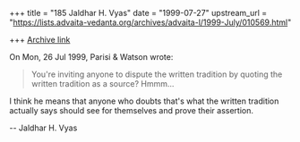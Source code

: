 +++
title = "185 Jaldhar H. Vyas"
date = "1999-07-27"
upstream_url = "https://lists.advaita-vedanta.org/archives/advaita-l/1999-July/010569.html"

+++
[Archive link](https://lists.advaita-vedanta.org/archives/advaita-l/1999-July/010569.html)

On Mon, 26 Jul 1999, Parisi & Watson wrote:

>
> You're inviting anyone to dispute the written tradition by quoting the
> written tradition as a source? Hmmm...
>

I think he means that anyone who doubts that's what the written tradition
actually says should see for themselves and prove their assertion.

--
Jaldhar H. Vyas <jaldhar at braincells.com>

